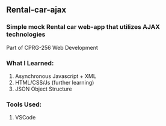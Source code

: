 ## Rental-car-ajax

### Simple mock Rental car web-app that utilizes AJAX technologies
Part of CPRG-256 Web Development

### What I Learned:
1. Asynchronous Javascript + XML
2. HTML/CSS/Js (further learning)
3. JSON Object Structure


### Tools Used: 
1. VSCode
